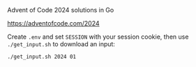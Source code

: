 Advent of Code 2024 solutions in Go 

https://adventofcode.com/2024

Create `.env` and set `SESSION` with your session cookie, 
then use `./get_input.sh` to download an input:

```shell
./get_input.sh 2024 01
```

